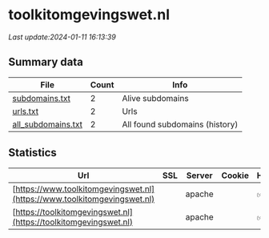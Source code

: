 # toolkitomgevingswet.nl
*Last update:2024-01-11 16:13:39*
## Summary data
| File       | Count | Info |
|------------|-------|------|
|[subdomains.txt](/data/toolkitomgevingswet/subdomains.txt)|2|Alive subdomains|
|[urls.txt](/data/toolkitomgevingswet/urls.txt)|2|Urls|
|[all_subdomains.txt](/data/toolkitomgevingswet/all_subdomains.txt)|2|All found subdomains (history)|
## Statistics
| Url | SSL | Server | Cookie | HSTS | CSP | XFO | XXP | RP | Tech |
|------------|-------|------|------|------|------|------|------|------|------|
|[https://www.toolkitomgevingswet.nl](https://www.toolkitomgevingswet.nl)| |apache| |:white_check_mark: | | |:white_check_mark: | | |:white_check_mark: | |Apache HTTP Server D...| |
|[https://toolkitomgevingswet.nl](https://toolkitomgevingswet.nl)| |apache| |:white_check_mark: | | |:white_check_mark: | | |:white_check_mark: | |Apache HTTP Server H...| |